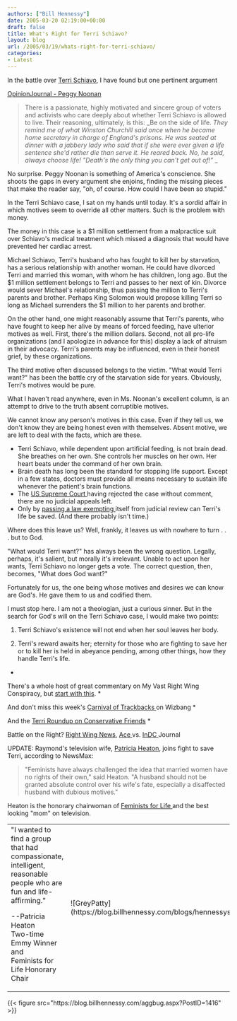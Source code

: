 ```yaml
---
authors: ["Bill Hennessy"]
date: 2005-03-20 02:19:00+00:00
draft: false
title: What's Right for Terri Schiavo?
layout: blog
url: /2005/03/19/whats-right-for-terri-schiavo/
categories:
- Latest
---
```


In the battle over [Terri Schiavo](https://michellemalkin.com/archives/001804.htm), I have found but one pertinent argument




[OpinionJournal - Peggy Noonan](https://www.opinionjournal.com/columnists/pnoonan/?id=110006442)




> 

> 
> There is a passionate, highly motivated and sincere group of voters and activists who care deeply about whether Terri Schiavo is allowed to live. Their reasoning, ultimately, is this: _Be on the side of life. _They remind me of what Winston Churchill said once when he became home secretary in charge of England's prisons. He was seated at dinner with a jabbery lady who said that if she were ever given a life sentence she'd rather die than serve it. He reared back. No, he said, always choose life! "Death's the only thing you can't get out of!"_ _
> 
> 




No surprise. Peggy Noonan is something of America's conscience. She shoots the gaps in every argument she enjoins, finding the missing pieces that make the reader say, "oh, of course. How could I have been so stupid."




In the Terri Schiavo case, I sat on my hands until today. It's a sordid affair in which motives seem to override all other matters. Such is the problem with money.




The money in this case is a $1 million settlement from a malpractice suit over Schiavo's medical treatment which missed a diagnosis that would have prevented her cardiac arrest.




Michael Schiavo, Terri's husband who has fought to kill her by starvation, has a serious relationship with another woman. He could have divorced Terri and married this woman, with whom he has children, long ago. But the $1 million settlement belongs to Terri and passes to her next of kin. Divorce would sever Michael's relationship, thus passing the million to Terri's parents and brother. Perhaps King Solomon would propose killing Terri so long as Michael surrenders the $1 million to her parents and brother.




On the other hand, one might reasonably assume that Terri's parents, who have fought to keep her alive by means of forced feeding, have ulterior motives as well. First, there's the million dollars. Second, not all pro-life organizations (and I apologize in advance for this) display a lack of altruism in their advocacy. Terri's parents may be influenced, even in their honest grief, by these organizations.




The third motive often discussed belongs to the victim. "What would Terri want?" has been the battle cry of the starvation side for years. Obviously, Terri's motives would be pure.




What I haven't read anywhere, even in Ms. Noonan's excellent column, is an attempt to drive to the truth absent corruptible motives.




We cannot know any person's motives in this case. Even if they tell us, we don't know they are being honest even with themselves. Absent motive, we are left to deal with the facts, which are these.





  * Terri Schiavo, while dependent upon artificial feeding, is not brain dead. She breathes on her own. She controls her muscles on her own. Her heart beats under the command of her own brain. 
  * Brain death has long been the standard for stopping life support. Except in a few states, doctors must provide all means necessary to sustain life whenever the patient's brain functions. 
  * The [US Supreme Court ](https://www.captainsquartersblog.com/mt/archives/004111.php)having rejected the case without comment, there are no judicial appeals left. 
  * Only by [passing a law exempting ](https://www.blogsforterri.com/archives/2005/03/bobby_schindler_2.php)itself from judicial review can Terri's life be saved. (And there probably isn't time.)


Where does this leave us? Well, frankly, it leaves us with nowhere to turn . . . but to God.




"What would Terri want?" has always been the wrong question. Legally, perhaps, it's salient, but morally it's irrelevant. Unable to act upon her wants, Terri Schiavo no longer gets a vote. The correct question, then, becomes, "What does God want?"




Fortunately for us, the one being whose motives and desires we can know are God's. He gave them to us and codified them.




I must stop here. I am not a theologian, just a curious sinner. But in the search for God's will on the Terri Schiavo case, I would make two points:




1. Terri Schiavo's existence will not end when her soul leaves her body.




2. Terri's reward awaits her; eternity for those who are fighting to save her or to kill her is held in abeyance pending, among other things, how they handle Terri's life. 





  * 


There's a whole host of great commentary on My Vast Right Wing Conspiracy, but [start with this](https://bamapachyderm.com/archives/2005/03/19/the-slow-painful-death%e2%80%a6of-life-liberty-and-the-pursuit-of-happiness/).
  * 


And don't miss this week's [Carnival of Trackbacks ](https://wizbangblog.com/archives/005410.php)on Wizbang
  * 


And the [Terri Roundup on Conservative Friends](https://www.conservativefriends.com/viewtopic.php?t=1634)
  * 


Battle on the Right? [ Right Wing News](https://www.rightwingnews.com/archives/week_2005_03_13.PHP#003608), [Ace ](https://ace.mu.nu/)vs. [InDC ](https://www.indcjournal.com/)Journal


UPDATE: Raymond's television wife, [Patricia Heaton](https://www.newsmax.com/archives/ic/2005/3/18/223857.shtml), joins fight to save Terri, according to NewsMax:




> 

> 
> "Feminists have always challenged the idea that married women have no rights of their own," said Heaton. "A husband should not be granted absolute control over his wife's fate, especially a disaffected husband with dubious motives."
> 
> 




Heaton is the honorary chairwoman of [Feminists for Life ](https://www.feministsforlife.org/)and the best looking "mom" on television.


<table cellpadding="2" width="50%" cellspacing="2" >
<tbody >
<tr >

<td align="left" >"I wanted to find a group that had compassionate, intelligent, reasonable people who are fun and life-affirming."  



--Patricia Heaton  
Two-time Emmy Winner and   
Feminists for Life Honorary Chair

</td>

<td >![GreyPatty](https://blog.billhennessy.com/blogs/hennessys_view/greyPatty.jpg)

</td></tr></tbody></table>{{< figure src="https://blog.billhennessy.com/aggbug.aspx?PostID=1416" >}}


